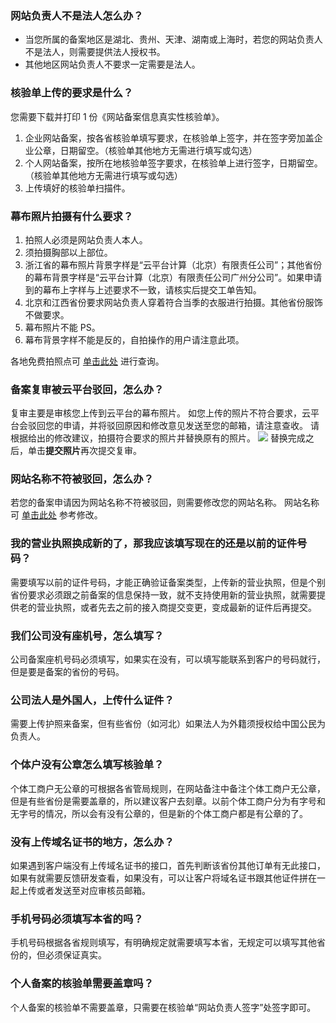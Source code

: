 ###  网站负责人不是法人怎么办？
- 当您所属的备案地区是湖北、贵州、天津、湖南或上海时，若您的网站负责人不是法人，则需要提供法人授权书。
- 其他地区网站负责人不要求一定需要是法人。

###  核验单上传的要求是什么？
您需要下载并打印 1 份《网站备案信息真实性核验单》。
1. 企业网站备案，按各省核验单填写要求，在核验单上签字，并在签字旁加盖企业公章，日期留空。（核验单其他地方无需进行填写或勾选）
2. 个人网站备案，按所在地核验单签字要求，在核验单上进行签字，日期留空。（核验单其他地方无需进行填写或勾选）
3. 上传填好的核验单扫描件。

###  幕布照片拍摄有什么要求？
1. 拍照人必须是网站负责人本人。
2. 须拍摄胸部以上部位。
3. 浙江省的幕布照片背景字样是“云平台计算（北京）有限责任公司”；其他省份的幕布背景字样是“云平台计算（北京）有限责任公司广州分公司”。如果申请到的幕布上字样与上述要求不一致，请核实后提交工单告知。
4.	北京和江西省份要求网站负责人穿着符合当季的衣服进行拍摄。其他省份服饰不做要求。
5.	幕布照片不能 PS。
6.	幕布背景字样不能是反的，自拍操作的用户请注意此项。

各地免费拍照点可 [单击此处](http://console.tce.fsphere.cn/beian/cammap) 进行查询。

###  备案复审被云平台驳回，怎么办？
复审主要是审核您上传到云平台的幕布照片。
如您上传的照片不符合要求，云平台会驳回您的申请，并将驳回原因和修改意见发送至您的邮箱，请注意查收。
请根据给出的修改建议，拍摄符合要求的照片并替换原有的照片。
![](http://imgcache.tcecqpoc.fsphere.cn/image/mc.qcloudimg.com/static/img/eee9326aa8a8ab8fd61cfc6779da1a5b/image.png)
替换完成之后，单击**提交照片**再次提交复审。

###  网站名称不符被驳回，怎么办？
若您的备案申请因为网站名称不符被驳回，则需要修改您的网站名称。
网站名称可 [单击此处](http://tcecqpoc.fsphere.cn/document/product/243/9587#5.-.E7.BD.91.E7.AB.99.E5.90.8D.E7.A7.B0.E6.9C.89.E4.BB.80.E4.B9.88.E5.91.BD.E5.90.8D.E8.A6.81.E6.B1.82.EF.BC.9F) 参考修改。

### 我的营业执照换成新的了，那我应该填写现在的还是以前的证件号码？
需要填写以前的证件号码，才能正确验证备案类型，上传新的营业执照，但是个别省份要求必须跟之前备案的信息保持一致，就不支持使用新的营业执照，就需要提供老的营业执照，或者先去之前的接入商提交变更，变成最新的证件后再提交。

### 我们公司没有座机号，怎么填写？
公司备案座机号码必须填写，如果实在没有，可以填写能联系到客户的号码就行，但是要是备案的省份的号码。

### 公司法人是外国人，上传什么证件？
需要上传护照来备案，但有些省份（如河北）如果法人为外籍须授权给中国公民为负责人。

### 个体户没有公章怎么填写核验单？
个体工商户无公章的可根据各省管局规则，在网站备注中备注个体工商户无公章，但是有些省份是需要盖章的，所以建议客户去刻章。以前个体工商户分为有字号和无字号的情况，所以会有没有公章的，但是新的个体工商户都是有公章的了。

### 没有上传域名证书的地方，怎么办？
如果遇到客户端没有上传域名证书的接口，首先判断该省份其他订单有无此接口，如果有就需要反馈研发查看，如果没有，可以让客户将域名证书跟其他证件拼在一起上传或者发送至对应审核员邮箱。

### 手机号码必须填写本省的吗？
手机号码根据各省规则填写，有明确规定就需要填写本省，无规定可以填写其他省份的，但必须保证真实。

### 个人备案的核验单需要盖章吗？
个人备案的核验单不需要盖章，只需要在核验单“网站负责人签字”处签字即可。

